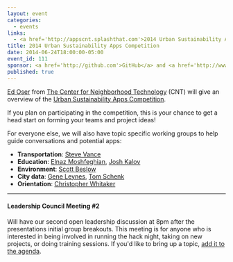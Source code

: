 ```yaml
---
layout: event
categories: 
  - events
links:
  - <a href='http://appscnt.splashthat.com'>2014 Urban Sustainability Apps Competition</a>
title: 2014 Urban Sustainability Apps Competition
date: 2014-06-24T18:00:00-05:00
event_id: 111
sponsor: <a href='http://github.com'>GitHub</a> and <a href='http://www.cnt.org/'>The Center for Neighborhood Technology</a>
published: true
---
```


[Ed Oser](https://www.linkedin.com/pub/edward-oser/34/83b/552) from [The Center for Neighborhood Technology](http://www.cnt.org/) (CNT) will give an overview of the [Urban Sustainability Apps Competition](http://appscnt.splashthat.com). 

If you plan on participating in the competition, this is your chance to get a head start on forming your teams and project ideas!

For everyone else, we will also have topic specific working groups to help guide conversations and potential apps:

* __Transportation__: [Steve Vance](https://twitter.com/stevevance)
* __Education__: [Elnaz Moshfeghian](https://twitter.com/elnazem), [Josh Kalov](https://twitter.com/shua123)
* __Environment__: [Scott Beslow](https://twitter.com/sbeslow)
* __City data__: [Gene Leynes](https://twitter.com/Geneorama), [Tom Schenk](https://twitter.com/tomschenkjr)
* __Orientation__: [Christopher Whitaker](https://twitter.com/CivicWhitaker)

---

#### Leadership Council Meeting #2

Will have our second open leadership discussion at 8pm after the presentations initial group breakouts. This meeting is for anyone who is interested in being involved in running the hack night, taking on new projects, or doing training sessions. If you'd like to bring up a topic, [add it to the agenda](https://docs.google.com/document/d/1LPXaS9rD8K0rvMbHkMZi8fgmYCq8QXlWeakQR-fWvTw/edit#).